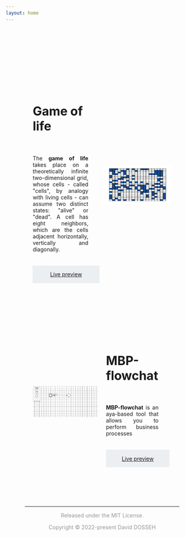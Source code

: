 ```yaml
---
layout: home
---
```

<style scoped>

.main-block{
    height:100px;
    width:80%;
    margin:50px auto;
   /*background:grey;*/
}
.para-with-line-above-download{
    position:relative;
    max-width:135px;
    font-size:26px;
    font-weight:bold;
    margin-top:100px;
}
.para-with-line-above-overview{
  position:relative;
    max-width:80px;
    margin-bottom:20px;
    font-weight:bold;
}

.para-with-line-above-basic-usage{
 position:relative;
    max-width:100px;
    margin-bottom:20px;
    font-weight:bold;
}

.para-with-line-above-drawing-first-shape{
 position:relative;
    max-width:200px;
    margin-bottom:20px;
    font-weight:bold;
}

.para-with-line-above-next-step{
 position:relative;
    max-width:80px;
    margin-bottom:20px;
    font-weight:bold;
}
.para-with-line-above-uses-cases{
  padding-top:15px;
    position:relative;
    max-width:320px;
    margin-bottom:70px;
    font-weight:bold;
    font-size:56px;

}

.para-with-line-above-download::before,
.para-with-line-above-overview:before,
.para-with-line-above-basic-usage::before,
.para-with-line-above-drawing-first-shape::before,
.para-with-line-above-next-step::before,
.para-with-line-above-uses-cases::before{
    content:'';
    position:absolute;
    height: 3px;
    width:100%;
    background:black;
    top:-10px;
    left:0;
}

.inst{
background:#41DF811F;
width:100%;
padding-top:20px;
}

.divider{
  position:relative;
  display:flex;
  justify-content:center;
  width :100%;
  margin:30px 0px;
}
.divider::before{
   content:'';
    position:absolute;
    height: 1px;
    width:40%;
    background:rgba(0, 0, 0, 0.309);
    top:12px;
    left:5%;
}
.divider::after{
   content:'';
    position:absolute;
    height: 1px;
    width:40%;
    background:rgba(0, 0, 0, 0.309);
    top:12px;
    right:5%;
}

ul{
list-style-type: none;
width:70%;
margin-bottom:50px;
}
ul li::before {
  content: "\2022";
  color: #41df80d7;
  font-weight: bold;
  display: inline-block;
  margin-left:-20px;
  position:absolute;
}
ul li{
  margin-left:20px;
}
ul li h2{
  font-size:16px;
  font-weight:bold;
}
ul .overview-list{
  margin-bottom:20px;
}

.basic-usage-para,
.drawing-para,
.next-step-para
{
  margin-bottom:50px;
}

.big-test{
   margin-bottom:50px;
}

.use-case-block{
  margin-top:30px;
  
  display:flex;
  justify-content:space-around;
  padding:20px;
  border-radius:10px;
}

.use-case-presentation-block,
.right-use-case-presentation-block{
  width:50%;
  display:flex;
  flex-direction:column;
  justify-content:center;
}

.right-use-case-presentation-block{
  padding-left:20px;
}

.live-use-case-presentation{
  width:50%;
}

.use-case-block .use-case-presentation-block .use-case-description,
.use-case-block .right-use-case-presentation-block .use-case-description {
  padding:20px 0;
  text-align:justify;
  max-width: 80%;
}

.use-case-block .use-case-presentation-block .use-case-title,
.use-case-block .right-use-case-presentation-block .right-use-case-title{
  font-weight:bold;
  font-size:32px;
}

.live-use-case-presentation{
  display:flex;
  align-items:center;
}

@media(max-width: 688px){
    .use-case-block{
        display:block;
    }
    .live-use-case-presentation{
       width:100%;
    }
    .use-case-presentation-block,
    .right-use-case-presentation-block{
      width:100%;
    }

    .right-use-case-presentation-block{
      margin-top:20px;
  }
}

.use-case-block .use-case-presentation-block .use-case-button,
.use-case-block .right-use-case-presentation-block .use-case-button{
    padding:14.5px;
    background:#58768f1a;
    max-width:80%;
    text-align:center;
  }

  .main-footer{
    background:black;
    width:100%;
  }
  .footer{
    top: 300px;
    width:100%;
    display:flex;
    flex-direction:column;
    justify-content:center;    
  }
  .mit_license{
    text-align:center;
    color: #969696;
  }
  .copyright{
    text-align:center;
    color: #969696;
  }
  .hr{
    position: relative;
    top: 100px;
    width: 20%;
    color: #969696;
  }
  .team{
    position: relative; 
    text-align:center;
  }
</style>
<body>

<div class="main-block">

  <!--<p class="para-with-line-above-uses-cases">Uses cases </p>-->
<br><br>
<br><br>

  <div class="use-case-block">
    <div class="use-case-presentation-block">
      <h1 class="use-case-title"> Game of life</h1>
      <p class="use-case-description">
        The <b>game of life</b> takes place on a theoretically infinite two-dimensional grid, whose cells - called "cells", by analogy with living cells - can assume two distinct states: "alive" or "dead". A cell has eight neighbors, which are the cells adjacent horizontally, vertically and diagonally.
      </p>
      <a href="https://duamelo.github.io/game_of_life/" class="use-case-button">Live preview</a>
    </div>
    <div class="live-use-case-presentation">
      <img src="./images/game_of_life.gif" width="400px" height="100px">
    </div>
  </div>
<br><br>
<br><br>

<div class="use-case-block">
    <div class="live-use-case-presentation">
      <img src="./images/flowchart.gif">
    </div>
     <div class="right-use-case-presentation-block">
      <h1 class="right-use-case-title">MBP-flowchat</h1>
      <p class="use-case-description">
        <b>MBP-flowchat</b> is an aya-based tool that allows you to perform business processes
      </p>
      <a href="#!" class="use-case-button">Live preview</a>
    </div>
</div>
  <br><br>
  <br><br>
  <hr/>
  <p class="mit_license">Released under the MIT License.</p>
  <p class="copyright">Copyright © 2022-present David DOSSEH</p>
  <br/>
</div>
</body>
